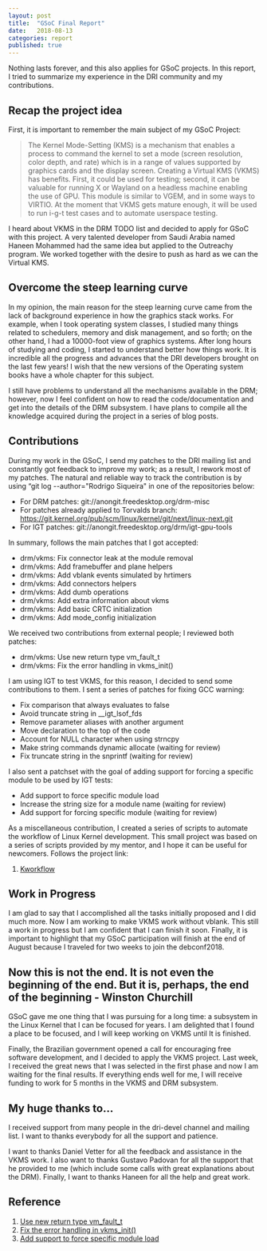 ```yaml
---
layout: post
title:  "GSoC Final Report"
date:   2018-08-13
categories: report
published: true
---
```


Nothing lasts forever, and this also applies for GSoC projects. In this report,
I tried to summarize my experience in the DRI community and my contributions.

## Recap the project idea

First, it is important to remember the main subject of my GSoC Project:

> The Kernel Mode-Setting (KMS) is a mechanism that enables a process to
command the kernel to set a mode (screen resolution, color depth, and rate)
which is in a range of values supported by graphics cards and the display
screen. Creating a Virtual KMS (VKMS) has benefits. First, it could be used for
testing; second, it can be valuable for running X or Wayland on a headless
machine enabling the use of GPU. This module is similar to VGEM, and in some
ways to VIRTIO. At the moment that VKMS gets mature enough, it will be used to
run i-g-t test cases and to automate userspace testing.

I heard about VKMS in the DRM TODO list and decided to apply for GSoC with this
project. A very talented developer from Saudi Arabia named Haneen Mohammed had
the same idea but applied to the Outreachy program. We worked together with the
desire to push as hard as we can the Virtual KMS.

## Overcome the steep learning curve

In my opinion, the main reason for the steep learning curve came from the lack
of background experience in how the graphics stack works. For example, when I
took operating system classes, I studied many things related to schedulers,
memory and disk management, and so forth; on the other hand, I had a 10000-foot
view of graphics systems. After long hours of studying and coding, I started to
understand better how things work. It is incredible all the progress and
advances that the DRI developers brought on the last few years! I wish that the
new versions of the Operating system books have a whole chapter for this
subject.

I still have problems to understand all the mechanisms available in the DRM;
however, now I feel confident on how to read the code/documentation and get
into the details of the DRM subsystem. I have plans to compile all the
knowledge acquired during the project in a series of blog posts.

## Contributions

During my work in the GSoC, I send my patches to the DRI mailing list and
constantly got feedback to improve my work; as a result, I rework most of my
patches. The natural and reliable way to track the contribution is by using
“git log --author="Rodrigo Siqueira" in one of the repositories below:

* For DRM patches: git://anongit.freedesktop.org/drm-misc
* For patches already applied to Torvalds branch: https://git.kernel.org/pub/scm/linux/kernel/git/next/linux-next.git
* For IGT patches: git://anongit.freedesktop.org/drm/igt-gpu-tools

In summary, follows the main patches that I got accepted:

* drm/vkms: Fix connector leak at the module removal
* drm/vkms: Add framebuffer and plane helpers
* drm/vkms: Add vblank events simulated by hrtimers
* drm/vkms: Add connectors helpers
* drm/vkms: Add dumb operations
* drm/vkms: Add extra information about vkms
* drm/vkms: Add basic CRTC initialization
* drm/vkms: Add mode_config initialization

We received two contributions from external people; I reviewed both patches:

* drm/vkms: Use new return type vm_fault_t
* drm/vkms: Fix the error handling in vkms_init()

I am using IGT to test VKMS, for this reason, I decided to send some
contributions to them. I sent a series of patches for fixing GCC warning:

* Fix comparison that always evaluates to false
* Avoid truncate string in __igt_lsof_fds
* Remove parameter aliases with another argument
* Move declaration to the top of the code
* Account for NULL character when using strncpy
* Make string commands dynamic allocate (waiting for review)
* Fix truncate string in the snprintf (waiting for review)

I also sent a patchset with the goal of adding support for forcing a specific
module to be used by IGT tests:

* Add support to force specific module load
* Increase the string size for a module name (waiting for review)
* Add support for forcing specific module (waiting for review)

As a miscellaneous contribution, I created a series of scripts to automate the
workflow of Linux Kernel development. This small project was based on a series
of scripts provided by my mentor, and I hope it can be useful for newcomers.
Follows the project link:

1. [Kworkflow](https://github.com/rodrigosiqueira/kworkflow)

## Work in Progress

I am glad to say that I accomplished all the tasks initially proposed and I did
much more. Now I am working to make VKMS work without vblank. This still a work
in progress but I am confident that I can finish it soon. Finally, it is
important to highlight that my GSoC participation will finish at the end of
August because I traveled for two weeks to join the debconf2018.

## __Now this is not the end. It is not even the beginning of the end. But it is, perhaps, the end of the beginning__ - Winston Churchill

GSoC gave me one thing that I was pursuing for a long time: a subsystem in the
Linux Kernel that I can be focused for years. I am delighted that I found a
place to be focused, and I will keep working on VKMS until It is finished.

Finally, the Brazilian government opened a call for encouraging free software
development, and I decided to apply the VKMS project. Last week, I received the
great news that I was selected in the first phase and now I am waiting for the
final results. If everything ends well for me, I will receive funding to work
for 5 months in the VKMS and DRM subsystem.

## My huge thanks to...

I received support from many people in the dri-devel channel and mailing list.
I want to thanks everybody for all the support and patience.

I want to thanks Daniel Vetter for all the feedback and assistance in the VKMS
work. I also want to thanks Gustavo Padovan for all the support that he
provided to me (which include some calls with great explanations about the
DRM). Finally, I want to thanks Haneen for all the help and great work.

## Reference

1. [Use new return type vm_fault_t](https://lkml.org/lkml/2018/7/26/549)
2. [Fix the error handling in vkms_init()](https://lkml.org/lkml/2018/8/2/951)
3. [Add support to force specific module load](https://www.spinics.net/lists/intel-gfx/msg170670.html)
